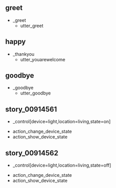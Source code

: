## greet
* _greet
    - utter_greet
## happy
* _thankyou
    - utter_youarewelcome
## goodbye
* _goodbye
    - utter_goodbye
## story_00914561
* _control[device=light,location=living,state=on]
 - action_change_device_state
 - action_show_device_state
## story_00914562
* _control[device=light,location=living,state=off]
 - action_change_device_state
 - action_show_device_state
